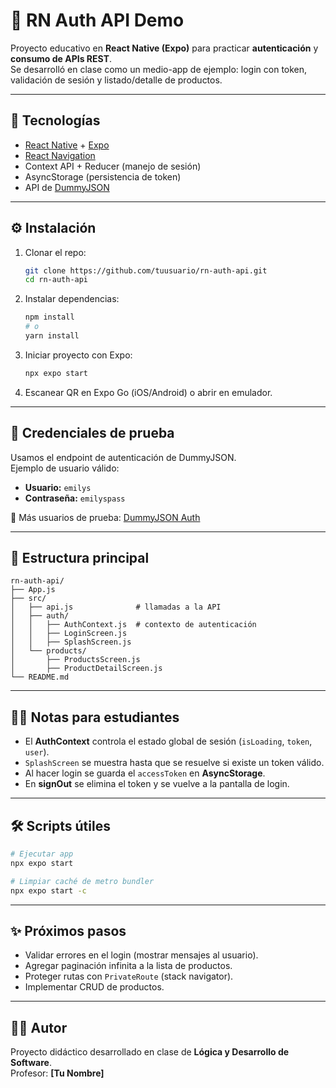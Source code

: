 # 📱 RN Auth API Demo

Proyecto educativo en **React Native (Expo)** para practicar **autenticación** y **consumo de APIs REST**.  
Se desarrolló en clase como un medio-app de ejemplo: login con token, validación de sesión y listado/detalle de productos.

---

## 🚀 Tecnologías

- [React Native](https://reactnative.dev/) + [Expo](https://expo.dev/)
- [React Navigation](https://reactnavigation.org/)
- Context API + Reducer (manejo de sesión)
- AsyncStorage (persistencia de token)
- API de [DummyJSON](https://dummyjson.com/)

---

## ⚙️ Instalación

1. Clonar el repo:
   ```bash
   git clone https://github.com/tuusuario/rn-auth-api.git
   cd rn-auth-api
   ```

2. Instalar dependencias:
   ```bash
   npm install
   # o
   yarn install
   ```

3. Iniciar proyecto con Expo:
   ```bash
   npx expo start
   ```

4. Escanear QR en Expo Go (iOS/Android) o abrir en emulador.

---

## 🔑 Credenciales de prueba

Usamos el endpoint de autenticación de DummyJSON.  
Ejemplo de usuario válido:

- **Usuario:** `emilys`  
- **Contraseña:** `emilyspass`

📌 Más usuarios de prueba: [DummyJSON Auth](https://dummyjson.com/docs/auth)

---

## 📂 Estructura principal

```
rn-auth-api/
├── App.js
├── src/
│   ├── api.js              # llamadas a la API
│   ├── auth/
│   │   ├── AuthContext.js  # contexto de autenticación
│   │   ├── LoginScreen.js
│   │   ├── SplashScreen.js
│   └── products/
│       ├── ProductsScreen.js
│       ├── ProductDetailScreen.js
└── README.md
```

---

## 🧑‍🏫 Notas para estudiantes

- El **AuthContext** controla el estado global de sesión (`isLoading`, `token`, `user`).
- `SplashScreen` se muestra hasta que se resuelve si existe un token válido.
- Al hacer login se guarda el `accessToken` en **AsyncStorage**.
- En **signOut** se elimina el token y se vuelve a la pantalla de login.

---

## 🛠️ Scripts útiles

```bash
# Ejecutar app
npx expo start

# Limpiar caché de metro bundler
npx expo start -c
```

---

## ✨ Próximos pasos

- Validar errores en el login (mostrar mensajes al usuario).
- Agregar paginación infinita a la lista de productos.
- Proteger rutas con `PrivateRoute` (stack navigator).
- Implementar CRUD de productos.

---

## 👨‍🏫 Autor

Proyecto didáctico desarrollado en clase de **Lógica y Desarrollo de Software**.  
Profesor: **[Tu Nombre]**
